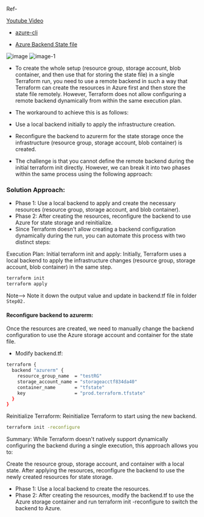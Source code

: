 Ref- 

[Youtube Video](https://www.youtube.com/watch?v=eUnpRgcgluA&list=PLj2ea3LWzneW5GSRRCvVvjn4croHn4Ev-&index=6)

- [azure-cli](https://learn.microsoft.com/en-us/cli/azure/install-azure-cli-windows?tabs=azure-cli)

- [Azure Backend State file](https://developer.hashicorp.com/terraform/language/backend/azurerm)

![image](https://github.com/user-attachments/assets/4ba070a2-6589-4ecd-8ad2-a3fc1a054187)
![image-1](https://github.com/user-attachments/assets/fb72d249-ed87-4ae3-b9a1-5d0c43f512c9)

- To create the whole setup (resource group, storage account, blob container, and then use that for storing the state file) in a single Terraform run, you need to use a remote backend in such a way that Terraform can create the resources in Azure first and then store the state file remotely. However, Terraform does not allow configuring a remote backend dynamically from within the same execution plan.

- The workaround to achieve this is as follows:

- Use a local backend initially to apply the infrastructure creation.
- Reconfigure the backend to azurerm for the state storage once the infrastructure (resource group, storage account, blob container) is created.
- The challenge is that you cannot define the remote backend during the initial terraform init directly. However, we can break it into two phases within the same process using the following approach:

### Solution Approach:
- Phase 1: Use a local backend to apply and create the necessary resources (resource group, storage account, and blob container).
- Phase 2: After creating the resources, reconfigure the backend to use Azure for state storage and reinitialize.
- Since Terraform doesn't allow creating a backend configuration dynamically during the run, you can automate this process with two distinct steps:


Execution Plan:
Initial terraform init and apply: Initially, Terraform uses a local backend to apply the infrastructure changes (resource group, storage account, blob container) in the same step.

```bash
terraform init
terraform apply
```
Note--> Note it down the output value and update in backend.tf file in folder ```Step02.```
#### Reconfigure backend to azurerm: 
Once the resources are created, we need to manually change the backend configuration to use the Azure storage account and container for the state file.

- Modify backend.tf:

```bash
terraform {
  backend "azurerm" {
    resource_group_name  = "testRG"
    storage_account_name = "storageacctf834da40"
    container_name       = "tfstate"
    key                  = "prod.terraform.tfstate"
  }
}

```
Reinitialize Terraform: Reinitialize Terraform to start using the new backend.

```bash
terraform init -reconfigure
```
Summary:
While Terraform doesn't natively support dynamically configuring the backend during a single execution, this approach allows you to:

Create the resource group, storage account, and container with a local state.
After applying the resources, reconfigure the backend to use the newly created resources for state storage.


- Phase 1: Use a local backend to create the resources.
- Phase 2: After creating the resources, modify the backend.tf to use the Azure storage container and run terraform init -reconfigure to switch the backend to Azure.



